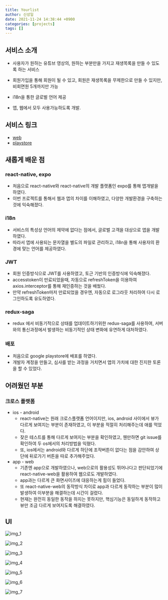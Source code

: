 ```yaml
---
title: Yourlist
author: 신성일
date: 2021-11-24 14:38:44 +0900
categories: [projects]
tags: []
---
```


## 서비스 소개

- 사용자가 원하는 유튜브 영상의, 원하는 부분만을 가지고 재생목록을 만들 수 있도록 하는 서비스

- 회원가입을 통해 회원이 될 수 있고, 회원은 재생목록을 무제한으로 만들 수 있지만, 비회면원 5개까지만 가능

- i18n을 통한 글로벌 언어 제공

- 앱, 웹에서 모두 사용가능하도록 개발.

## 서비스 링크

- [web](https://www.yourlist.me/)
- [playstore](https://play.google.com/store/apps/details?id=com.callmeshin75.yourlist)

## 새롭게 배운 점

### react-native, expo

- 처음으로 react-native와 react-native의 개발 플랫폼인 expo를 통해 앱개발을 하였다.
- 이번 프로젝트를 통해서 웹과 앱의 차이를 이해하였고, 다양한 개발환경을 구축하는 것에 익숙해졌다.

### i18n

- 서비스의 특성상 언어의 제약에 없다는 점에서, 글로벌 고객을 대상으로 앱을 개발하였다.
- 따라서 앱에 사용되는 문자열을 별도의 파일로 관리하고, i18n을 통해 사용자의 환경에 맞는 언어를 제공하였다.

### JWT

- 회원 인증방식으로 JWT를 사용하였고, 토근 기반의 인증방식에 익숙해졌다.
- accesstoken이 만료되었을때, 자동으로 refreshToken을 이용하여 axios.interceptor를 통해 재인증하는 것을 배웠다.
- 만약 refreshToken마저 만료되었을 경우엔, 자동으로 로그라웃 처리하여 다시 로그인하도록 유도하였다.

### redux-saga

- redux 에서 비동기적으로 상태를 업데이트하기위한 redux-saga를 사용하여, 서버와의 통신과정에서 발생하는 비동기적인 상태 변화에 유연하게 대처하였다.

### 배포

- 처음으로 google playstore에 배포를 하였다.
- 개발자 계정을 만들고, 심사를 받는 과정을 거치면서 앱의 가치에 대한 진지한 토론을 할 수 있었다.

## 어려웠던 부분

### 크로스 플랫폼

- ios - android
  - react-native는 원래 크로스플랫폼 언어이지만, ios, android 사이에서 뷰가 다르게 보여지는 부분이 존재하였고, 이 부분을 적절히 처리해주는데 애를 먹었다.
  - 잦은 테스트를 통해 다르게 보여지는 부분을 확인하였고, 웬만하면 git issue를 확인하여 두 os에서의 처리방법을 익혔다.
  - 또, ios에서는 android와 다르게 하단에 조작버튼이 없다는 점을 감안하여 상단에 뒤로가기 버튼을 따로 추가해주었다.
- app - web
  - 기존엔 app으로 개발하였으나, web으로의 활용성도 뛰어나다고 판단되었기에 react-native-web을 활용하여 웹으로도 개발하였다.
  - app과는 다르게 큰 화면사이즈에 대응하는게 힘이 들었다.
  - 또 react-native-web의 동작방식 차이로 app과 다르게 동작하는 부분이 많이 발생하여 이부분을 해결하는데 시간이 걸렸다.
  - 현재는 완전히 동일한 동작을 하지는 못하지만, 핵심기능은 동일하게 동작하고 뷰만 조금 다르게 보여지도록 해결하였다.

## UI

![img_1](/assets/img/yourlist/Screenshot_2021.08.28_10.27.54.310.png)

![img_2](/assets/img/yourlist/Screenshot_2021.08.28_10.28.13.193.png)

![img_3](/assets/img/yourlist/Screenshot_2021.08.28_10.28.24.311.png)

![img_4](/assets/img/yourlist/Screenshot_2021.08.28_10.28.30.793.png)

![img_5](/assets/img/yourlist/Screenshot_2021.08.28_10.28.41.459.png)

![img_6](/assets/img/yourlist/Screenshot_2021.08.28_10.28.48.129.png)

![img_7](/assets/img/yourlist/Screenshot_2021.08.28_10.28.57.543.png)
